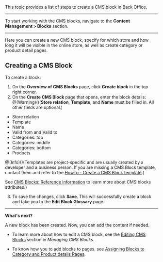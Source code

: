 This topic provides a list of steps to create a CMS block in Back Office.
***
To start working with the CMS blocks, navigate to the **Content Management > Blocks** section.
***
Here you can create a new CMS block, specify for which store and how long it will be visible in the online store, as well as create category or product detail pages.

## Creating a CMS Block
To create a block:

1. On the **Overview of CMS Blocks** page,  click  **Create block** in the top right corner.
2. On the **Create CMS Block** page that opens, enter the block details:
@(Warning)()(**Store relation**, **Template**, and **Name** must be filled in. All other fields are optional.)

* Store relation
* Template
* Name
* Valid from and Valid to
* Categories: top
* Categories: middle
* Categories: bottom
* Products

@(Info)()(Templates are project-specific and are usually created by a developer and a business person. If you are missing a CMS Block template, contact them and refer to the [HowTo - Create a CMS Block template](https://documentation.spryker.com/v4/docs/ht-create-cms-templates#adding-a-template-for-a-cms-block).)

See [CMS Blocks: Reference Information](https://documentation.spryker.com/v4/docs/cms-block-reference-information) to learn more about CMS blocks attributes.)

3. To save the changes, click **Save**. This will successfully create a block and take you to the **Edit Block Glossary** page.

***
**What's next?**

A new block has been created. Now, you can add the content if needed.

* To learn more about how to edit a CMS block, see the [Editing CMS Blocks](https://documentation.spryker.com/v4/docs/managing-cms-blocks#editing-blocks) section in _Managing CMS Blocks_.

* To know how you to add blocks to pages, see [Assigning Blocks to Category and Product details Pages](https://documentation.spryker.com/v3/docs/assigning-blocks-to-category-or-product-pages).
